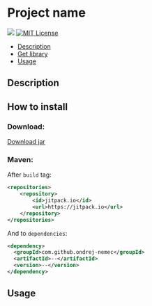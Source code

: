 # Project name

[![](https://jitpack.io/v/ondrej-nemec/lordoffiles.svg)](https://jitpack.io/#ondrej-nemec/--project)
[![MIT License](http://img.shields.io/badge/license-MIT-green.svg) ](https://github.com/ondrej-nemec/--project--/blob/master/LICENSE)

* [Description](#description)
* [Get library](#how-to-install)
* [Usage](#usage)
	

## Description


## How to install
### Download:

<a href="https://ondrej-nemec.github.io/download/--.jar" target=_blank>Download jar</a>

### Maven:
After `build` tag:
```xml
<repositories>
	<repository>
	    <id>jitpack.io</id>
	    <url>https://jitpack.io</url>
	</repository>
</repositories>
```
And to `dependencies`:
```xml
<dependency>
  <groupId>com.github.ondrej-nemec</groupId>
  <artifactId>--</artifactId>
  <version>--</version>
</dependency>
```

## Usage
